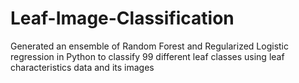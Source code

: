 # Leaf-Image-Classification
Generated an ensemble of Random Forest and Regularized Logistic regression in Python to classify 99 different leaf classes using leaf characteristics data and its images
